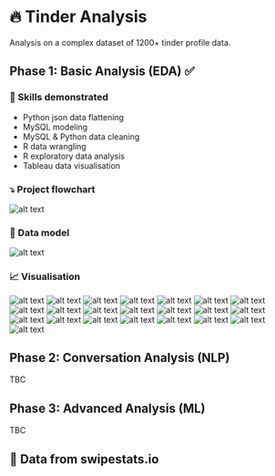 # 🔥 Tinder Analysis
Analysis on a complex dataset of 1200+ tinder profile data.

## Phase 1: Basic Analysis (EDA) ✅
### 🧰 Skills demonstrated
- Python json data flattening
- MySQL modeling
- MySQL & Python data cleaning
- R data wrangling
- R exploratory data analysis
- Tableau data visualisation
### ⤵️ Project flowchart
![alt text](report_graphics/Process.png)
### 📘 Data model
![alt text](report_graphics/Schema.PNG)
### 📈 Visualisation
![alt text](tableau_presentation/Final/1.png)
![alt text](tableau_presentation/Final/2.png)
![alt text](tableau_presentation/Final/3.png)
![alt text](tableau_presentation/Final/4.png)
![alt text](tableau_presentation/Final/5.png)
![alt text](tableau_presentation/Final/6.png)
![alt text](tableau_presentation/Final/7.png)
![alt text](tableau_presentation/Final/8.png)
![alt text](tableau_presentation/Final/9.png)
![alt text](tableau_presentation/Final/10.png)
![alt text](tableau_presentation/Final/11.png)
![alt text](tableau_presentation/Final/12.png)
![alt text](tableau_presentation/Final/13.png)
![alt text](tableau_presentation/Final/14.png)
![alt text](tableau_presentation/Final/15.png)
![alt text](tableau_presentation/Final/16.png)
![alt text](tableau_presentation/Final/17.png)
![alt text](tableau_presentation/Final/18.png)
![alt text](tableau_presentation/Final/19.png)
![alt text](tableau_presentation/Final/20.png)
![alt text](tableau_presentation/Final/21.png)
![alt text](tableau_presentation/Final/22.png)

## Phase 2: Conversation Analysis (NLP)

TBC

## Phase 3: Advanced Analysis (ML)

TBC

## 💟 Data from swipestats.io
